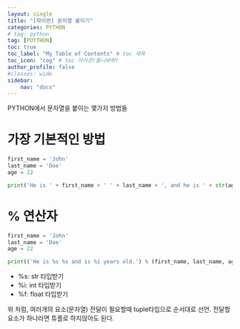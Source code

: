 ```yaml
---
layout: single
title: "[파이썬] 문자열 붙이기"
categories: PYTHON
# tag: python
tag: [POYTHON]
toc: true
toc_label: "My Table of Contents" # toc 제목
toc_icon: "cog" # toc 아이콘(톱니바퀴)
author_profile: false
#classes: wide
sidebar:
    nav: "docs"
---
```


PYTHON에서 문자열을 붙이는 몇가지 방법들

# 가장 기본적인 방법

```python
first_name = 'John'
last_name = 'Doe'
age = 22

print('He is ' + first_name + ' ' + last_name + ', and he is ' + str(age) + ' years old.')
```

# % 연산자
```python
first_name = 'John'
last_name = 'Doe'
age = 22

print(('He is %s %s and is %i years old.') % (first_name, last_name, age))
```
- %s: str 타입받기
- %i: int 타입받기
- %f: float 타입받기

위 처럼, 여러개의 요소(문자열) 전달이 필요할때 tuple타입으로 순서대로 선언.
전달할 요소가 하나라면 튜플로 하지않아도 된다.


